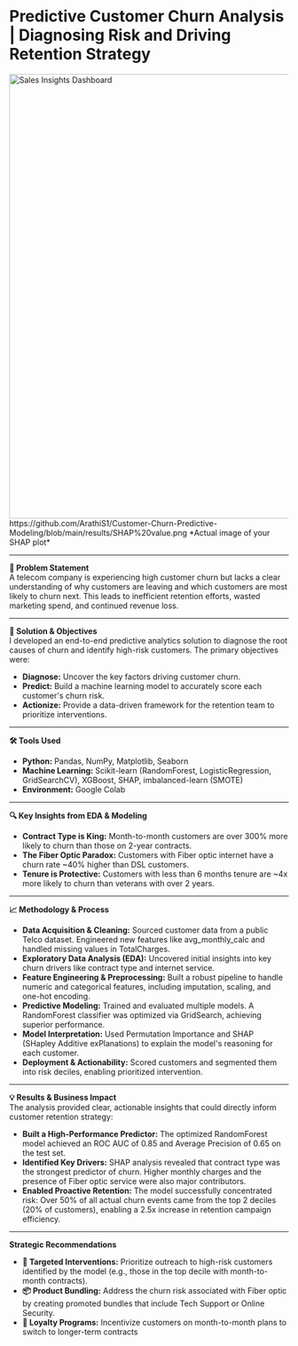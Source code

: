 # Predictive Customer Churn Analysis | Diagnosing Risk and Driving Retention Strategy  

<img src="images/Sales_Insights.png" alt="Sales Insights Dashboard" width="800"/> 
https://github.com/ArathiS1/Customer-Churn-Predictive-Modeling/blob/main/results/SHAP%20value.png
*Actual image of your SHAP plot*  

---

**🎯 Problem Statement**  
A telecom company is experiencing high customer churn but lacks a clear understanding of why customers are leaving and which customers are most likely to churn next. This leads to inefficient retention efforts, wasted marketing spend, and continued revenue loss.  

---

**🚀 Solution & Objectives**  
I developed an end-to-end predictive analytics solution to diagnose the root causes of churn and identify high-risk customers. The primary objectives were:  

- **Diagnose:** Uncover the key factors driving customer churn.  
- **Predict:** Build a machine learning model to accurately score each customer's churn risk.  
- **Actionize:** Provide a data-driven framework for the retention team to prioritize interventions.  

---

**🛠️ Tools Used**  
- **Python:** Pandas, NumPy, Matplotlib, Seaborn  
- **Machine Learning:** Scikit-learn (RandomForest, LogisticRegression, GridSearchCV), XGBoost, SHAP, imbalanced-learn (SMOTE)  
- **Environment:** Google Colab  

---

**🔍 Key Insights from EDA & Modeling**  
- **Contract Type is King:** Month-to-month customers are over 300% more likely to churn than those on 2-year contracts.  
- **The Fiber Optic Paradox:** Customers with Fiber optic internet have a churn rate ~40% higher than DSL customers.  
- **Tenure is Protective:** Customers with less than 6 months tenure are ~4x more likely to churn than veterans with over 2 years.  

---

**📈 Methodology & Process**  
- **Data Acquisition & Cleaning:** Sourced customer data from a public Telco dataset. Engineered new features like avg_monthly_calc and handled missing values in TotalCharges.  
- **Exploratory Data Analysis (EDA):** Uncovered initial insights into key churn drivers like contract type and internet service.  
- **Feature Engineering & Preprocessing:** Built a robust pipeline to handle numeric and categorical features, including imputation, scaling, and one-hot encoding.  
- **Predictive Modeling:** Trained and evaluated multiple models. A RandomForest classifier was optimized via GridSearch, achieving superior performance.  
- **Model Interpretation:** Used Permutation Importance and SHAP (SHapley Additive exPlanations) to explain the model's reasoning for each customer.  
- **Deployment & Actionability:** Scored customers and segmented them into risk deciles, enabling prioritized intervention.  

---

**💡 Results & Business Impact**  
The analysis provided clear, actionable insights that could directly inform customer retention strategy:  

- **Built a High-Performance Predictor:** The optimized RandomForest model achieved an ROC AUC of 0.85 and Average Precision of 0.65 on the test set.  
- **Identified Key Drivers:** SHAP analysis revealed that contract type was the strongest predictor of churn. Higher monthly charges and the presence of Fiber optic service were also major contributors.  
- **Enabled Proactive Retention:** The model successfully concentrated risk: Over 50% of all actual churn events came from the top 2 deciles (20% of customers), enabling a 2.5x increase in retention campaign efficiency.  

---

**Strategic Recommendations**  

- **🎯 Targeted Interventions:** Prioritize outreach to high-risk customers identified by the model (e.g., those in the top decile with month-to-month contracts).  
- **📦 Product Bundling:** Address the churn risk associated with Fiber optic by creating promoted bundles that include Tech Support or Online Security.  
- **🎁 Loyalty Programs:** Incentivize customers on month-to-month plans to switch to longer-term contracts  
